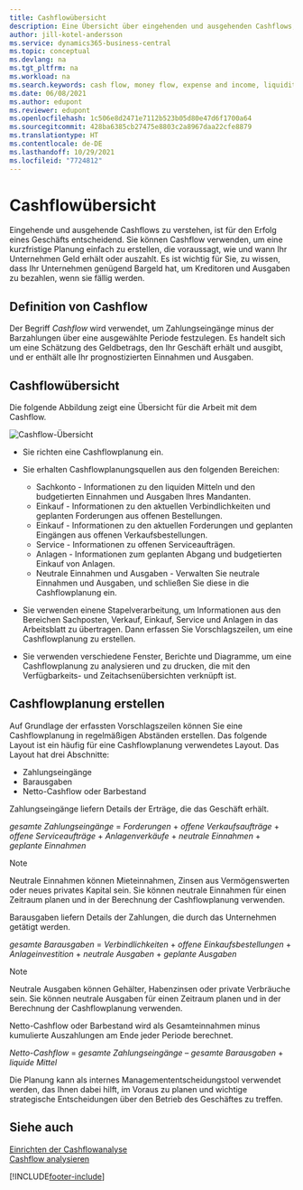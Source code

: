 ```yaml
---
title: Cashflowübersicht
description: Eine Übersicht über eingehenden und ausgehenden Cashflows, um den Erhalt und die Auszahlung von Geld vorherzusagen.
author: jill-kotel-andersson
ms.service: dynamics365-business-central
ms.topic: conceptual
ms.devlang: na
ms.tgt_pltfrm: na
ms.workload: na
ms.search.keywords: cash flow, money flow, expense and income, liquidity, cash receipts minus cash payments
ms.date: 06/08/2021
ms.author: edupont
ms.reviewer: edupont
ms.openlocfilehash: 1c506e8d2471e7112b523b05d80e47d6f1700a64
ms.sourcegitcommit: 428ba6385cb27475e8803c2a8967daa22cfe8879
ms.translationtype: HT
ms.contentlocale: de-DE
ms.lasthandoff: 10/29/2021
ms.locfileid: "7724812"
---
```

# <a name="cash-flow-overview"></a>Cashflowübersicht

Eingehende und ausgehende Cashflows zu verstehen, ist für den Erfolg eines Geschäfts entscheidend. Sie können Cashflow verwenden, um eine kurzfristige Planung einfach zu erstellen, die voraussagt, wie und wann Ihr Unternehmen Geld erhält oder auszahlt. Es ist wichtig für Sie, zu wissen, dass Ihr Unternehmen genügend Bargeld hat, um Kreditoren und Ausgaben zu bezahlen, wenn sie fällig werden.

## <a name="definition-of-cash-flow"></a>Definition von Cashflow

Der Begriff *Cashflow* wird verwendet, um Zahlungseingänge minus der Barzahlungen über eine ausgewählte Periode festzulegen. Es handelt sich um eine Schätzung des Geldbetrags, den Ihr Geschäft erhält und ausgibt, und er enthält alle Ihr prognostizierten Einnahmen und Ausgaben.

## <a name="cash-flow-overview"></a>Cashflowübersicht

Die folgende Abbildung zeigt eine Übersicht für die Arbeit mit dem Cashflow.

![Cashflow-Übersicht](media/finance_cash_flow_overview.png "Cashflowübersicht")

- Sie richten eine Cashflowplanung ein.  

- Sie erhalten Cashflowplanungsquellen aus den folgenden Bereichen:  

  - Sachkonto - Informationen zu den liquiden Mitteln und den budgetierten Einnahmen und Ausgaben Ihres Mandanten.  
  - Einkauf - Informationen zu den aktuellen Verbindlichkeiten und geplanten Forderungen aus offenen Bestellungen.  
  - Einkauf - Informationen zu den aktuellen Forderungen und geplanten Eingängen aus offenen Verkaufsbestellungen.  
  - Service - Informationen zu offenen Serviceaufträgen.  
  - Anlagen - Informationen zum geplanten Abgang und budgetierten Einkauf von Anlagen.  
  - Neutrale Einnahmen und Ausgaben - Verwalten Sie neutrale Einnahmen und Ausgaben, und schließen Sie diese in die Cashflowplanung ein.  
- Sie verwenden einene Stapelverarbeitung, um Informationen aus den Bereichen Sachposten, Verkauf, Einkauf, Service und Anlagen in das Arbeitsblatt zu übertragen. Dann erfassen Sie Vorschlagszeilen, um eine Cashflowplanung zu erstellen.  
- Sie verwenden verschiedene Fenster, Berichte und Diagramme, um eine Cashflowplanung zu analysieren und zu drucken, die mit den Verfügbarkeits- und Zeitachsenübersichten verknüpft ist.  

## <a name="making-a-cash-flow-forecast"></a>Cashflowplanung erstellen

Auf Grundlage der erfassten Vorschlagszeilen können Sie eine Cashflowplanung in regelmäßigen Abständen erstellen. Das folgende Layout ist ein häufig für eine Cashflowplanung verwendetes Layout. Das Layout hat drei Abschnitte:

  - Zahlungseingänge  
  - Barausgaben  
  - Netto-Cashflow oder Barbestand  

Zahlungseingänge liefern Details der Erträge, die das Geschäft erhält.

*gesamte Zahlungseingänge* = *Forderungen* + *offene Verkaufsaufträge* + *offene Serviceaufträge* + *Anlagenverkäufe* + *neutrale Einnahmen* + *geplante Einnahmen*

> [!NOTE]
> Neutrale Einnahmen können Mieteinnahmen, Zinsen aus Vermögenswerten oder neues privates Kapital sein. Sie können neutrale Einnahmen für einen Zeitraum planen und in der Berechnung der Cashflowplanung verwenden.

Barausgaben liefern Details der Zahlungen, die durch das Unternehmen getätigt werden.

*gesamte Barausgaben* = *Verbindlichkeiten* + *offene Einkaufsbestellungen* + *Anlageinvestition* + *neutrale Ausgaben* + *geplante Ausgaben*

> [!NOTE]
> Neutrale Ausgaben können Gehälter, Habenzinsen oder private Verbräuche sein. Sie können neutrale Ausgaben für einen Zeitraum planen und in der Berechnung der Cashflowplanung verwenden.

Netto-Cashflow oder Barbestand wird als Gesamteinnahmen minus kumulierte Auszahlungen am Ende jeder Periode berechnet.

*Netto-Cashflow* = *gesamte Zahlungseingänge* – *gesamte Barausgaben* + *liquide Mittel*

Die Planung kann als internes Managemententscheidungstool verwendet werden, das Ihnen dabei hilft, im Voraus zu planen und wichtige strategische Entscheidungen über den Betrieb des Geschäftes zu treffen.

## <a name="see-also"></a>Siehe auch
[Einrichten der Cashflowanalyse](finance-setup-cash-flow-analyses.md)  
[Cashflow analysieren](finance-analyze-cash-flow.md)

[!INCLUDE[footer-include](includes/footer-banner.md)]
